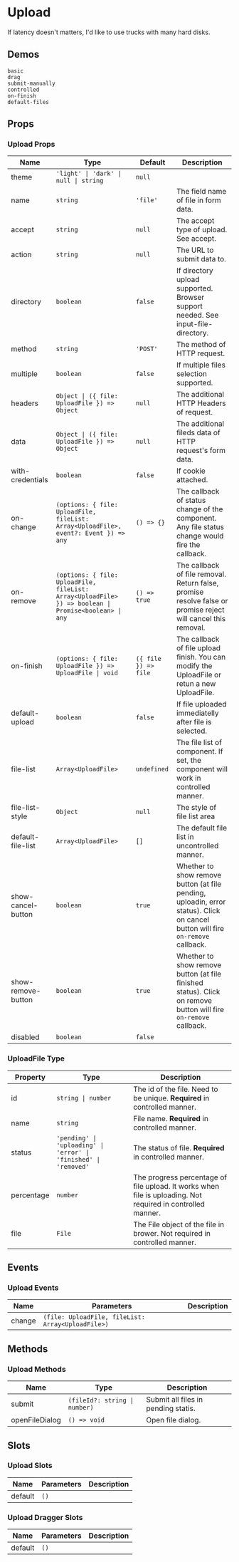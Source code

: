 # Upload
If latency doesn't matters, I'd like to use trucks with many hard disks.

## Demos
```demo
basic
drag
submit-manually
controlled
on-finish
default-files
```
## Props
### Upload Props
|Name|Type|Default|Description|
|-|-|-|-|
|theme|`'light' \| 'dark' \| null \| string`|`null`||
|name|`string`|`'file'`|The field name of file in form data.|
|accept|`string`|`null`|The accept type of upload. See <n-a href="https://developer.mozilla.org/en-US/docs/Web/HTML/Element/input/file#accept">accept</n-a>.|
|action|`string`|`null`|The URL to submit data to.|
|directory|`boolean`|`false`|If directory upload supported. Browser support needed. See <n-a href="https://caniuse.com/#feat=input-file-directory">input-file-directory</n-a>.|
|method|`string`|`'POST'`|The method of HTTP request.|
|multiple|`boolean`|`false`|If multiple files selection supported.|
|headers|`Object \| ({ file: UploadFile }) => Object`|`null`|The additional HTTP Headers of request.|
|data|`Object \| ({ file: UploadFile }) => Object`|`null`|The additional fileds data of HTTP request's form data.|
|with-credentials|`boolean`|`false`|If cookie attached.|
|on-change|`(options: { file: UploadFile, fileList: Array<UploadFile>, event?: Event }) => any`|`() => {}`|The callback of status change of the component. Any file status change would fire the callback.|
|on-remove|`(options: { file: UploadFile, fileList: Array<UploadFile> }) => boolean \| Promise<boolean> \| any`|`() => true`|The callback of file removal. Return false, promise resolve false or promise reject will cancel this removal.|
|on-finish|`(options: { file: UploadFile }) => UploadFile \| void`|`({ file }) => file`|The callback of file upload finish. You can modify the UploadFile or retun a new UploadFile.|
|default-upload|`boolean`|`false`|If file uploaded immediatelly after file is selected.|
|file-list|`Array<UploadFile>`|`undefined`|The file list of component. If set, the component will work in controlled manner.|
|file-list-style|`Object`|`null`|The style of file list area|
|default-file-list|`Array<UploadFile>`|`[]`|The default file list in uncontrolled manner.|
|show-cancel-button|`boolean`|`true`|Whether to show remove button (at file pending, uploadin, error status). Click on cancel button will fire `on-remove` callback.|
|show-remove-button|`boolean`|`true`|Whether to show remove button (at file finished status). Click on remove button will fire `on-remove` callback.|
|disabled|`boolean`|`false`||

### UploadFile Type
|Property|Type|Description|
|-|-|-|
|id|`string \| number`|The id of the file. Need to be unique. **Required** in controlled manner.|
|name|`string`|File name. **Required** in controlled manner.|
|status|`'pending' \| 'uploading' \| 'error' \| 'finished' \| 'removed'`|The status of file. **Required** in controlled manner.|
|percentage|`number`|The progress percentage of file upload. It works when file is uploading. Not required in controlled manner.|
|file|`File`|The File object of the file in brower. Not required in controlled manner.|

## Events
### Upload Events
|Name|Parameters|Description|
|-|-|-|
|change|`(file: UploadFile, fileList: Array<UploadFile>)`||

## Methods
### Upload Methods
|Name|Type|Description|
|-|-|-|
|submit|`(fileId?: string \| number)`|Submit all files in pending statis.|
|openFileDialog|`() => void`|Open file dialog.|

## Slots
### Upload Slots
|Name|Parameters|Description|
|-|-|-|
|default|`()`||

### Upload Dragger Slots
|Name|Parameters|Description|
|-|-|-|
|default|`()`||
